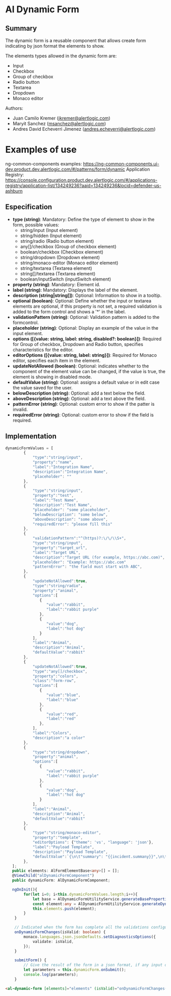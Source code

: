 # Al Dynamic Form

## Summary
The dynamic form is a reusable component that allows create form indicating by json format the elements to show.

The elements types allowed in the dynamic form are:
* Input
* Checkbox
* Group of checkbox
* Radio button
* Textarea
* Dropdown
* Monaco editor

Authors:
- Juan Camilo Kremer (jkremer@alertlogic.com)
- Maryit Sanchez (msanchez@alertlogic.com)
- Andres David Echeverri Jimenez (andres.echeverri@alertlogic.com)

# Examples of use
ng-common-components examples: https://ng-common-components.ui-dev.product.dev.alertlogic.com/#/patterns/form/dynamic
Application Registry: https://console.configuration.product.dev.alertlogic.com/#/applications-registry/application-list/134249236?aaid=134249236&locid=defender-us-ashburn

## Especification
* **type (string)**: Mandatory: Define the type of element to show in the form, possible values:
  * string/input (Input element)
  * string/hidden (Input element)
  * string/radio (Radio button element)
  * any[]/checkbox (Group of checkbox element)
  * boolean/checkbox (Checkbox element)
  * string/dropdown (Dropdown element)
  * string/monaco-editor (Monaco editor element)
  * string/textarea (Textarea element)
  * string[]/textarea (Textarea element)
  * boolean/inputSwitch (inputSwitch element)
* **property (string)**: Mandatory: Element id.
* **label (string)**: Mandatory: Displays the label of the element.
* **description (string|string[])**: Optional: Information to show in a tooltip.
* **optional (boolean)**: Optional: Define whether the input or textarea elements are optional, if this property is not set, a required validation is added to the form control and shows a '*' in the label.
* **validationPattern (string)**: Optional: Validation pattern is added to the formcontrol.
* **placeholder (string)**: Optional: Display an example of the value in the input element.
* **options ([{value: string, label: string, disabled?: boolean}])**: Required for Group of checkbox, Dropdown and Radio button, specifies characteristics for the editor.
* **editorOptions ([{value: string, label: string}])**: Required for Monaco editor, specifies each item in the element.
* **updateNotAllowed (boolean)**: Optional: indicates whether to the component of the element value can be changed, if the value is true, the element is showing in disabled mode.
* **defaultValue (string)**: Optional: assigns a default value or in edit case the value saved for the user.
* **belowDescription (string)**: Optional: add a text below the field.
* **aboveDescription (string)**: Optional: add a text above the field.
* **patternError (string)**: Optional: custom error to show if the patter is invalid.
* **requiredError (string)**: Optional: custom error to show if the field is required.


## Implementation
```ts
dynamicFormValues = [
        {
            "type":"string/input",
            "property":"name",
            "label":"Integration Name",
            "description":"Integration Name",
            "placeholder": ""
        },
        {
            "type":"string/input",
            "property":"test",
            "label":"Test Name",
            "description":"Test Name",
            "placeholder": "some placeholder",
            "belowDescription": "some below",
            "aboveDescription": "some above",
            "requiredError": "please fill this"
        },
        {
            "validationPattern":"^(https)?:\/\/\\S+",
            "type":"string/input",
            "property":"target_url",
            "label":"Target URL",
            "description":"Target URL (for example, https://abc.com)",
            "placeholder": "Example: https://abc.com"
            "patternError": "the field must start with ABC",
        },
        {
            "updateNotAllowed":true,
            "type":"string/radio",
            "property":"animal",
            "options":[
               {
                  "value":"rabbit",
                  "label":"rabbit purple"
               },
               {
                  "value":"dog",
                  "label":"hot dog"
               }
            ],
            "label":"Animal",
            "description":"Animal",
            "defaultValue":"rabbit"
        },
        {
            "updateNotAllowed":true,
            "type":"any[]/checkbox",
            "property":"colors",
            "class":"form-row",
            "options":[
               {
                  "value":"blue",
                  "label":"blue"
               },
               {
                  "value":"red",
                  "label":"red"
               },
            ],
            "label":"Colors",
            "description":"a color"
        },
        {
            "type":"string/dropdown",
            "property":"animal",
            "options":[
               {
                  "value":"rabbit",
                  "label":"rabbit purple"
               },
               {
                  "value":"dog",
                  "label":"hot dog"
               }
            ],
            "label":"Animal",
            "description":"Animal",
            "defaultValue":"rabbit"
        },
        {
            "type":"string/monaco-editor",
            "property":"template",
            "editorOptions": {"theme": 'vs', "language": 'json'},
            "label":"Payload Template",
            "description":"Payload Template",
            "defaultValue":`{\n\t"summary": "{{incident.summany}}",\n\t"timestamp": "21-01-2018",\n\t"source": "alertlogic:test",\n\t"severity": "{{incident.severity}}"\n}`
        },
   ];
   public elements: AlFormElementBase<any>[] = [];
   @ViewChild("alDynamicFormComponent")
   public dynamicForm: AlDynamicFormComponent;

   ngOnInit(){
        for(let i=0; i<this.dynamicFormValues.length;i++){
            let base = AlDynamicFormUtilityService.generateBaseProperties(this.dynamicFormValues[i]);
            const element:any = AlDynamicFormUtilityService.generateDynamicElement(base, this.dynamicFormValues[i].type);
            this.elements.push(element);
        }
    }

    // Indicated when the form has complete all the validations configured.
    onDynamicFormChanges(isValid: boolean) {
        monaco.languages.json.jsonDefaults.setDiagnosticsOptions({
            validate: isValid,
        });
    }

    submitForm() {
        // Give the result of the form in a json format, if any input or textarea has an empty value it is excluded of the response except in hidden type.
        let parameters = this.dynamicForm.onSubmit();
        console.log(parameters);
    }
```
```html
<al-dynamic-form [elements]="elements" (isValid)="onDynamicFormChanges($event)"></al-dynamic-form>
```
